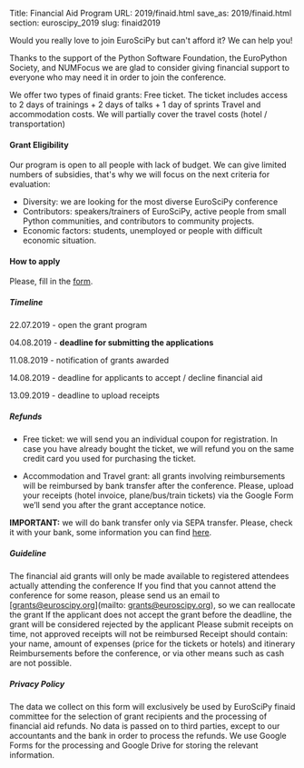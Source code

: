 Title: Financial Aid Program
URL: 2019/finaid.html
save_as: 2019/finaid.html
section: euroscipy_2019
slug: finaid2019

Would you really love to join EuroSciPy but can't afford it? We can help you!

Thanks to the support of the Python Software Foundation, the EuroPython Society,
and NUMFocus we are glad to consider giving financial support to everyone who
may need it in order to join the conference.

We offer two types of finaid grants:
Free ticket. The ticket includes access to 2 days of trainings + 2 days of talks + 1 day of sprints
Travel and accommodation costs. We will partially cover the travel costs (hotel / transportation)

#### Grant Eligibility

Our program is open to all people with lack of budget.
We can give limited numbers of subsidies,
that's why we will focus on the next criteria for evaluation:

- Diversity: we are looking for the most diverse EuroSciPy conference
- Contributors: speakers/trainers of EuroSciPy, active people from small Python
communities, and contributors to community projects.
- Economic factors: students, unemployed or people with difficult economic situation.

#### How to apply

Please, fill in the [form](https://forms.gle/FBjV9oGA56J8LVhL6).

##### Timeline

22.07.2019 - open the grant program

04.08.2019 - **deadline for submitting the applications**

11.08.2019 - notification of grants awarded

14.08.2019 - deadline for applicants to accept / decline financial aid

13.09.2019 - deadline to upload receipts

##### Refunds

- Free ticket: we will send you an individual coupon for registration. In case you
have already bought the ticket, we will refund you on the same credit card you
used for purchasing the ticket.

- Accommodation and Travel grant: all grants involving reimbursements will be
reimbursed by bank transfer after the conference. Please, upload your receipts
(hotel invoice, plane/bus/train tickets) via the Google Form we’ll send you
after the grant acceptance notice.

**IMPORTANT:** we will do bank transfer only via SEPA transfer. Please, check
it with your bank, some information you can find
[here](https://en.wikipedia.org/wiki/Single_Euro_Payments_Area).

##### Guideline

The financial aid grants will only be made available to registered attendees
actually attending the conference
If you find that you cannot attend the conference for some reason, please send
us an email to [grants@euroscipy.org](mailto: grants@euroscipy.org), so we can
reallocate the grant
If the applicant does not accept the grant before the deadline, the grant will
be considered rejected by the applicant
Please submit receipts on time, not approved receipts will not be reimbursed
Receipt should contain: your name, amount of expenses (price for the tickets or
hotels) and itinerary
Reimbursements before the conference, or via other means such as cash
are not possible.

##### Privacy Policy

The data we collect on this form will exclusively be used by EuroSciPy finaid
committee for the selection of grant recipients and the processing of financial
aid refunds. No data is passed on to third parties, except to our accountants
and the bank in order to process the refunds. We use Google Forms for the
processing and Google Drive for storing the relevant information.
